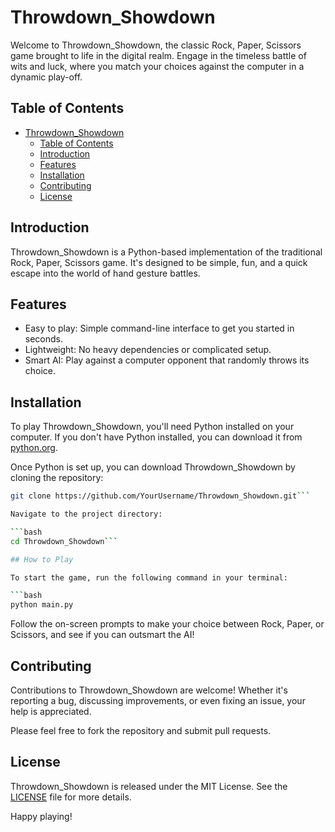 # Throwdown_Showdown

Welcome to Throwdown_Showdown, the classic Rock, Paper, Scissors game brought to life in the digital realm. Engage in the timeless battle of wits and luck, where you match your choices against the computer in a dynamic play-off.

## Table of Contents

- [Throwdown_Showdown](#throwdown_showdown)
  - [Table of Contents](#table-of-contents)
  - [Introduction](#introduction)
  - [Features](#features)
  - [Installation](#installation)
  - [Contributing](#contributing)
  - [License](#license)

## Introduction

Throwdown_Showdown is a Python-based implementation of the traditional Rock, Paper, Scissors game. It's designed to be simple, fun, and a quick escape into the world of hand gesture battles.

## Features

- Easy to play: Simple command-line interface to get you started in seconds.
- Lightweight: No heavy dependencies or complicated setup.
- Smart AI: Play against a computer opponent that randomly throws its choice.

## Installation

To play Throwdown_Showdown, you'll need Python installed on your computer. If you don't have Python installed, you can download it from [python.org](https://www.python.org/downloads/).

Once Python is set up, you can download Throwdown_Showdown by cloning the repository:

````bash
git clone https://github.com/YourUsername/Throwdown_Showdown.git```

Navigate to the project directory:

```bash
cd Throwdown_Showdown```

## How to Play

To start the game, run the following command in your terminal:

```bash
python main.py
````

Follow the on-screen prompts to make your choice between Rock, Paper, or Scissors, and see if you can outsmart the AI!

## Contributing

Contributions to Throwdown_Showdown are welcome! Whether it's reporting a bug, discussing improvements, or even fixing an issue, your help is appreciated.

Please feel free to fork the repository and submit pull requests.

## License

Throwdown_Showdown is released under the MIT License. See the [LICENSE](LICENSE) file for more details.

Happy playing!
